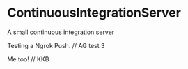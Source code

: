 # ContinuousIntegrationServer
A small continuous integration server

Testing a Ngrok Push. // AG test 3

Me too! // KKB
